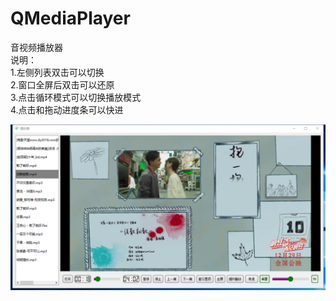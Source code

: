 # QMediaPlayer
音视频播放器  
说明：  
1.左侧列表双击可以切换  
2.窗口全屏后双击可以还原  
3.点击循环模式可以切换播放模式  
4.点击和拖动进度条可以快进  

![image](image/效果图.png)

